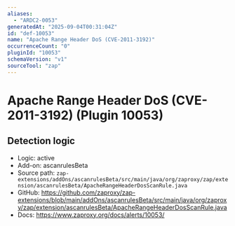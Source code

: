 ```yaml
---
aliases:
  - "ARDC2-0053"
generatedAt: "2025-09-04T00:31:04Z"
id: "def-10053"
name: "Apache Range Header DoS (CVE-2011-3192)"
occurrenceCount: "0"
pluginId: "10053"
schemaVersion: "v1"
sourceTool: "zap"
---
```


# Apache Range Header DoS (CVE-2011-3192) (Plugin 10053)

## Detection logic

- Logic: active
- Add-on: ascanrulesBeta
- Source path: `zap-extensions/addOns/ascanrulesBeta/src/main/java/org/zaproxy/zap/extension/ascanrulesBeta/ApacheRangeHeaderDosScanRule.java`
- GitHub: https://github.com/zaproxy/zap-extensions/blob/main/addOns/ascanrulesBeta/src/main/java/org/zaproxy/zap/extension/ascanrulesBeta/ApacheRangeHeaderDosScanRule.java
- Docs: https://www.zaproxy.org/docs/alerts/10053/

